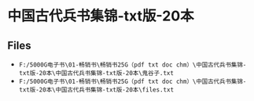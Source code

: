 # 中国古代兵书集锦-txt版-20本

## Files

- `F:/5000G电子书\01-畅销书\畅销书25G（pdf txt doc chm）\中国古代兵书集锦-txt版-20本\中国古代兵书集锦-txt版-20本\鬼谷子.txt`
- `F:/5000G电子书\01-畅销书\畅销书25G（pdf txt doc chm）\中国古代兵书集锦-txt版-20本\中国古代兵书集锦-txt版-20本\files.txt`
